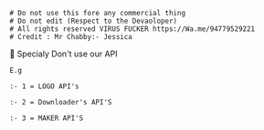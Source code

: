 ```Exclusively from VIRUS FUCKER Project 
# Do not use this fore any commercial thing
# Do not edit (Respect to the Devaoloper) 
# All rights reserved VIRUS FUCKER https://Wa.me/94779529221
# Credit : Mr Chabby:- Jessica
```
🔴 Specialy Don't use our API

```E.g```

```:- 1 = LOGO API's```

```:- 2 = Downloader's API'S```

```:- 3 = MAKER API'S```
